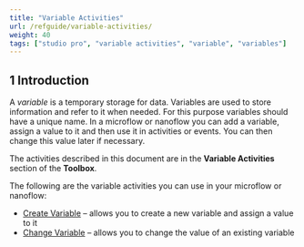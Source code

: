 ```yaml
---
title: "Variable Activities"
url: /refguide/variable-activities/
weight: 40
tags: ["studio pro", "variable activities", "variable", "variables"]
---
```


## 1 Introduction

A *variable* is a temporary storage for data. Variables are used to store information and refer to it when needed. For this purpose variables should have a unique name.
In a microflow or nanoflow you can add a variable, assign a value to it and then use it in activities or events. You can then change this value later if necessary. 

The activities described in this document are in the **Variable Activities** section of the **Toolbox**.

The following are the variable activities you can use in your microflow or nanoflow:

* [Create Variable](/refguide/create-variable/) – allows you to create a new variable and assign a value to it
* [Change Variable](/refguide/change-variable/) – allows you to change the value of an existing variable 
